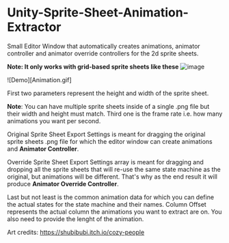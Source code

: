 # Unity-Sprite-Sheet-Animation-Extractor
Small Editor Window that automatically creates animations, animator controller and animator override controllers for the 2d sprite sheets.

**Note: It only works with grid-based sprite sheets like these**
![image](https://github.com/kantagara/Unity-Sprite-Sheet-Animation-Extractor/assets/8202013/32183bed-b93d-4990-bcbd-705cee0be14a)

![Demo][Animation.gif]

First two parameters represent the height and width of the sprite sheet.

**Note**: You can have multiple sprite sheets inside of a single .png file but their width and height must match.
Third one is the frame rate i.e. how many animations you want per second.

Original Sprite Sheet Export Settings is meant for dragging the original sprite sheets .png file for which the editor window can create animations and **Animator Controller**.

Override Sprite Sheet Export Settings array is meant for dragging and dropping all the sprite sheets that will re-use the same state machine as the original, but animations will be different. That's why as the end result it will produce **Animator Override Controller**.

Last but not least is the common animation data for which you can define the actual states for the state machine and their names. Column Offset represents the actual column the animations you want to extract are on. You also need to provide the lenght of the animation.

Art credits: https://shubibubi.itch.io/cozy-people

